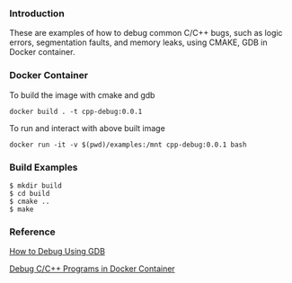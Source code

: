 ### Introduction ###

These are examples of how to debug common C/C++ bugs, such as logic errors, segmentation faults, and memory leaks, using CMAKE, GDB in Docker container.

### Docker Container  ###

To build the image with cmake and gdb

```
docker build . -t cpp-debug:0.0.1
```

To run and interact with above built image

```
docker run -it -v $(pwd)/examples:/mnt cpp-debug:0.0.1 bash
```

### Build Examples  ###

```
$ mkdir build
$ cd build
$ cmake ..
$ make
```

### Reference  ###

[How to Debug Using GDB](https://cs.baylor.edu/~donahoo/tools/gdb/tutorial.html)

[Debug C/C++ Programs in Docker Container](https://leimao.github.io/blog/Boost-Docker/)
